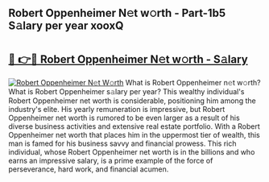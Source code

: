 ## Robert Oppenheimer N𝚎t w𝚘rth - Part-1b5 S𝚊lary per year xooxQ

# <h2><a href="http://gc0a0w.nevu.top/?p=Robert+Oppenheimer">🔗 👉🔴 Robert Oppenheimer N𝚎t w𝚘rth - S𝚊lary</a></h2>

[![Robert Oppenheimer N𝚎t W𝚘rth](https://i.imgur.com/Oavwk0R.jpeg)](http://gc0a0w.nevu.top/?p=Robert+Oppenheimer)
What is Robert Oppenheimer n𝚎t w𝚘rth? What is Robert Oppenheimer s𝚊lary per year?
This wealthy individual's Robert Oppenheimer net worth is considerable, positioning him among the industry's elite. His yearly remuneration is impressive, but Robert Oppenheimer net worth is rumored to be even larger as a result of his diverse business activities and extensive real estate portfolio. With a Robert Oppenheimer net worth that places him in the uppermost tier of wealth, this man is famed for his business savvy and financial prowess. This rich individual, whose Robert Oppenheimer net worth is in the billions and who earns an impressive salary, is a prime example of the force of perseverance, hard work, and financial acumen.
